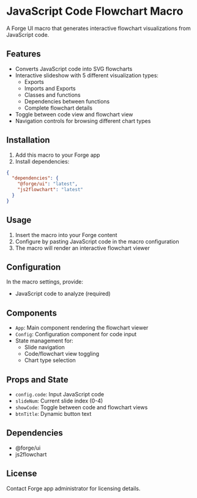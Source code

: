 # JavaScript Code Flowchart Macro

A Forge UI macro that generates interactive flowchart visualizations from JavaScript code.

## Features

- Converts JavaScript code into SVG flowcharts
- Interactive slideshow with 5 different visualization types:
  - Exports
  - Imports and Exports
  - Classes and functions
  - Dependencies between functions
  - Complete flowchart details
- Toggle between code view and flowchart view
- Navigation controls for browsing different chart types

## Installation

1. Add this macro to your Forge app
2. Install dependencies:
```json
{
  "dependencies": {
    "@forge/ui": "latest",
    "js2flowchart": "latest"
  }
}
```

## Usage

1. Insert the macro into your Forge content
2. Configure by pasting JavaScript code in the macro configuration
3. The macro will render an interactive flowchart viewer

## Configuration

In the macro settings, provide:
- JavaScript code to analyze (required)

## Components

- `App`: Main component rendering the flowchart viewer
- `Config`: Configuration component for code input
- State management for:
  - Slide navigation
  - Code/flowchart view toggling
  - Chart type selection

## Props and State

- `config.code`: Input JavaScript code
- `slideNum`: Current slide index (0-4)
- `showCode`: Toggle between code and flowchart views
- `btnTitle`: Dynamic button text

## Dependencies

- @forge/ui
- js2flowchart

## License

Contact Forge app administrator for licensing details.
